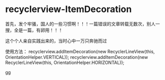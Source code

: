 # recyclerview-ItemDecoration
首先，发个牢骚，国人的一些习惯啊！！！一篇错误的文章转载无数次，别人一搜，全是一篇，有卵用！！！

这个个人亲自实践出来的，当时心中一万只奔驰而过


使用方法：
recyclerview.addItemDecoration(new RecyclerLineView(this, OrientationHelper.VERTICAL));
recyclerview.addItemDecoration(new RecyclerLineView(this, OrientationHelper.HORIZONTAL));


gg
